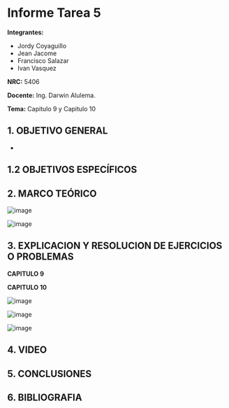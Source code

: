 # Informe Tarea 5
**Integrantes:**
- Jordy Coyaguillo
- Jean Jacome
- Francisco Salazar
- Ivan Vasquez



 **NRC:** 5406
 
 **Docente:** Ing. Darwin Alulema.
 
 **Tema:** Capitulo 9 y Capitulo 10 
 
 ## 1. OBJETIVO GENERAL
 
- 


 ## 1.2 OBJETIVOS ESPECÍFICOS
 


 ## 2. MARCO TEÓRICO 
 
 ![image](https://user-images.githubusercontent.com/85137954/126404367-22a522bf-b949-4569-a2b4-3bfa4d6fe1d5.png)

![image](https://user-images.githubusercontent.com/85137954/126405490-b4067e18-9404-4132-b67e-d35d3f182b63.png)
 
 ## 3. EXPLICACION Y RESOLUCION DE EJERCICIOS O PROBLEMAS 
 
 **CAPITULO 9**
 
 


 **CAPITULO 10**
 
 ![image](https://user-images.githubusercontent.com/85137954/126405746-3caafd6e-af94-4e76-b2d8-d21ecdf08533.png)

![image](https://user-images.githubusercontent.com/85137954/126405867-40001a7e-126d-46c6-abc4-b8717a50dbbb.png)

![image](https://user-images.githubusercontent.com/85137954/126405917-56682025-a1ce-49c8-ac14-944fa49c63b9.png)

 
## 4. VIDEO


## 5. CONCLUSIONES



## 6. BIBLIOGRAFIA
